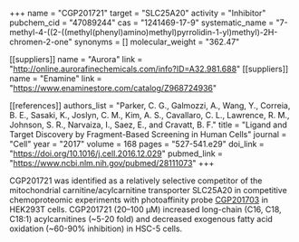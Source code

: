 +++
name = "CGP201721"
target = "SLC25A20"
activity = "Inhibitor"
pubchem_cid = "47089244"
cas = "1241469-17-9"
systematic_name = "7-methyl-4-((2-((methyl(phenyl)amino)methyl)pyrrolidin-1-yl)methyl)-2H-chromen-2-one"
synonyms = []
molecular_weight = "362.47"

[[suppliers]]
name = "Aurora"
link = "http://online.aurorafinechemicals.com/info?ID=A32.981.688"
[[suppliers]]
name = "Enamine"
link = "https://www.enaminestore.com/catalog/Z968724936"

[[references]]
authors_list = "Parker, C. G., Galmozzi, A., Wang, Y., Correia, B. E., Sasaki, K., Joslyn, C. M., Kim, A. S., Cavallaro, C. L., Lawrence, R. M., Johnson, S. R., Narvaiza, I., Saez, E., and Cravatt, B. F."
title = "Ligand and Target Discovery by Fragment-Based Screening in Human Cells"
journal = "Cell"
year = "2017"
volume = 168
pages = "527-541.e29"
doi_link = "https://doi.org/10.1016/j.cell.2016.12.029"
pubmed_link = "https://www.ncbi.nlm.nih.gov/pubmed/28111073"
+++

CGP201721 was identified as a relatively selective competitor of the mitochondrial carnitine/acylcarnitine transporter SLC25A20 in competitive chemoproteomic experiments with photoaffinity probe <a href="#cgp201703" class="js-scroll-trigger">CGP201703</a> in HEK293T cells. CGP201721 (20–100 µM) increased long-chain (C16, C18, C18:1) acylcarnitines (~5-20 fold) and decreased exogenous fatty acid oxidation (~60-90% inhibition) in HSC-5 cells.
